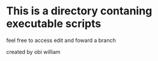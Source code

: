 # This is a directory contaning executable scripts

feel free to access edit and foward a branch

created by obi william
